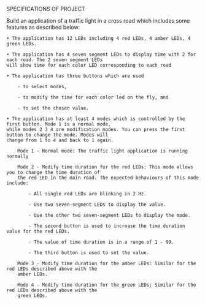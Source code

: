 SPECIFICATIONS OF PROJECT

Build an application of a traffic light in a cross road which includes some features as 
described below:

    • The application has 12 LEDs including 4 red LEDs, 4 amber LEDs, 4 green LEDs.
    
    • The application has 4 seven segment LEDs to display time with 2 for each road. The 2 seven segment LEDs
    will show time for each color LED corresponding to each road
    
    • The application has three buttons which are used
    
        - to select modes,
        
        - to modify the time for each color led on the fly, and
        
        - to set the chosen value.

    • The application has at least 4 modes which is controlled by the first button. Mode 1 is a normal mode, 
    while modes 2 3 4 are modification modes. You can press the first button to change the mode. Modes will 
    change from 1 to 4 and back to 1 again.
    
        Mode 1 - Normal mode: The traffic light application is running normally
        
        Mode 2 - Modify time duration for the red LEDs: This mode allows you to change the time duration of 
        the red LED in the main road. The expected behaviours of this mode include:
        
            - All single red LEDs are blinking in 2 Hz.
            
            - Use two seven-segment LEDs to display the value.
            
            - Use the other two seven-segment LEDs to display the mode.
            
            - The second button is used to increase the time duration value for the red LEDs.
            
            - The value of time duration is in a range of 1 - 99.
            
            - The third button is used to set the value.
        
        Mode 3 - Modify time duration for the amber LEDs: Similar for the red LEDs described above with the 
        amber LEDs.
        
        Mode 4 - Modify time duration for the green LEDs: Similar for the red LEDs described above with the
        green LEDs.




        
